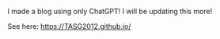 I made a blog using only ChatGPT! I will be updating this more!

See here: https://TASG2012.github.io/
